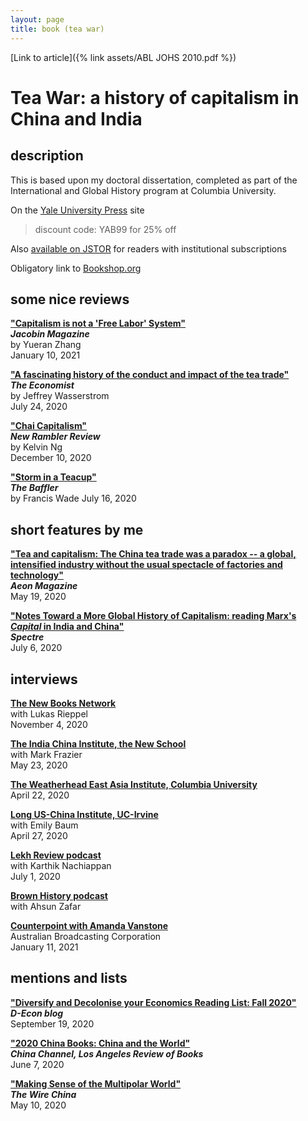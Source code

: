 ```yaml
---
layout: page
title: book (tea war)
---
```


[Link to article]({% link assets/ABL JOHS 2010.pdf %})


# Tea War: a history of capitalism in China and India


## description

This is based upon my doctoral dissertation, completed as part of the International and Global History program at Columbia University. 

On the [Yale University Press](https://yalebooks.yale.edu/book/9780300243734/tea-war) site
> discount code: YAB99 for 25% off

Also [available on JSTOR](https://www.jstor.org/stable/j.ctvzpv6sm) for readers with institutional subscriptions

Obligatory link to [Bookshop.org](https://bookshop.org/books/tea-war-a-history-of-capitalism-in-china-and-india/9780300243734?aid=10015)


## some nice reviews
**["Capitalism is not a 'Free Labor' System"](https://jacobinmag.com/2021/01/tea-war-book-review-capitalism-china-india)**  
***Jacobin Magazine***  
by Yueran Zhang   
January 10, 2021

**["A fascinating history of the conduct and impact of the tea trade"](https://www.economist.com/prospero/2020/07/24/a-fascinating-history-of-the-conduct-and-impact-of-the-tea-trade)**  
***The Economist***  
by Jeffrey Wasserstrom  
July 24, 2020

**["Chai Capitalism"](https://newramblerreview.com/book-reviews/history/chai-capitalism)**  
***New Rambler Review***   
by Kelvin Ng  
December 10, 2020

**["Storm in a Teacup"](https://thebaffler.com/latest/storm-in-a-teacup-wade)**  
***The Baffler***  
by Francis Wade
July 16, 2020

## short features by me

[**"Tea and capitalism: The China tea trade was a paradox -- a global, intensified industry without the usual spectacle of factories and technology"**](https://aeon.co/essays/the-china-tea-trade-was-a-paradox-of-global-capitalism)  
***Aeon Magazine***  
May 19, 2020

**["Notes Toward a More Global History of Capitalism: reading Marx's *Capital* in India and China"](https://spectrejournal.com/notes-toward-a-more-global-history-of-capitalism/)**  
***Spectre***   
July 6, 2020

## interviews

**[The New Books Network](https://newbooksnetwork.com/andrew-liu-tea-war-a-history-of-capitalism-in-china-and-india-yale-up-2020)**  
with Lukas Rieppel  
November 4, 2020

**[The India China Institute, the New School](https://www.indiachinainstitute.org/2020/05/23/andrew-b-liu-tea-war-a-history-of-capitalism-in-china-and-india/)**  
with Mark Frazier  
May 23, 2020

**[The Weatherhead East Asia Institute, Columbia University](https://weai.columbia.edu/weai-author-qa-andrew-lius-tea-war-history-capitalism-china-and-india)**  
April 22, 2020


**[Long US-China Institute, UC-Irvine](https://youtu.be/frhLorB1wvo)**  
with Emily Baum  
April 27, 2020

**[**Lekh Review podcast**](https://lekhreview.com/2020/07/01/andrew-liu-tea-war/)**  
with Karthik Nachiappan  
July 1, 2020

**[Brown History podcast](https://www.brownhistorypodcast.com/episodes/ep-06-tea-and-capitalism-with-andrew-b-liu)**  
with Ahsun Zafar 

**[Counterpoint with Amanda Vanstone](https://www.abc.net.au/radionational/programs/counterpoint/11-01-20/12992992)**  
Australian Broadcasting Corporation  
January 11, 2021
  

## mentions and lists


**["Diversify and Decolonise your Economics Reading List: Fall 2020"](https://d-econ.org/diversify-and-decolonise-your-economics-reading-list-fall-2020/)**  
***D-Econ blog***  
September 19, 2020

**["2020 China Books: China and the World"](https://chinachannel.org/2020/06/07/2020-books-1/)**    
***China Channel, Los Angeles Review of Books***  
June 7, 2020


**["Making Sense of the Multipolar World"](https://www.thewirechina.com/2020/05/10/making-sense-of-the-multipolar-world/)**  
***The Wire China***  
May 10, 2020

